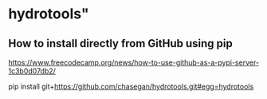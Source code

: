 # hydrotools" 

## How to install directly from GitHub using pip

https://www.freecodecamp.org/news/how-to-use-github-as-a-pypi-server-1c3b0d07db2/

pip install git+https://github.com/chasegan/hydrotools.git#egg=hydrotools
